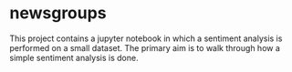 # newsgroups

This project contains a jupyter notebook in which a sentiment analysis is performed on a small dataset. The primary aim is to walk through how a simple sentiment analysis is done. 
